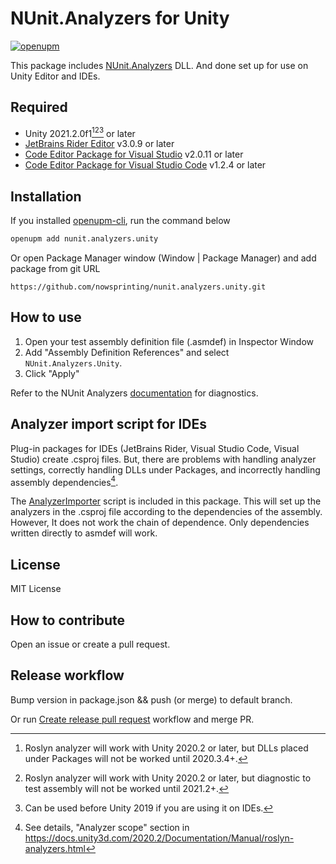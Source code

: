 # NUnit.Analyzers for Unity

[![openupm](https://img.shields.io/npm/v/nunit.analyzers.unity?label=openupm&registry_uri=https://package.openupm.com)](https://openupm.com/packages/nunit.analyzers.unity/)

This package includes [NUnit.Analyzers](https://github.com/nunit/nunit.analyzers) DLL. And done set up for use on Unity
Editor and IDEs.


## Required

* Unity 2021.2.0f1[^1][^2][^3] or later
* [JetBrains Rider Editor](https://docs.unity3d.com/Packages/com.unity.ide.rider@latest) v3.0.9 or later
* [Code Editor Package for Visual Studio](https://docs.unity3d.com/Packages/com.unity.ide.visualstudio@latest) v2.0.11 or later
* [Code Editor Package for Visual Studio Code](https://docs.unity3d.com/Packages/com.unity.ide.vscode@latest) v1.2.4 or later

[^1]: Roslyn analyzer will work with Unity 2020.2 or later, but DLLs placed under Packages will not be worked until 2020.3.4+.
[^2]: Roslyn analyzer will work with Unity 2020.2 or later, but diagnostic to test assembly will not be worked until 2021.2+.
[^3]: Can be used before Unity 2019 if you are using it on IDEs.


## Installation

If you installed [openupm-cli](https://github.com/openupm/openupm-cli), run the command below

```bash
openupm add nunit.analyzers.unity
```

Or open Package Manager window (Window | Package Manager) and add package from git URL

```
https://github.com/nowsprinting/nunit.analyzers.unity.git
```


## How to use

1. Open your test assembly definition file (.asmdef) in Inspector Window
2. Add "Assembly Definition References" and select `NUnit.Analyzers.Unity`.
3. Click "Apply"

Refer to the NUnit Analyzers [documentation](https://github.com/nunit/nunit.analyzers/blob/master/documentation/index.md) for diagnostics.


## Analyzer import script for IDEs

Plug-in packages for IDEs (JetBrains Rider, Visual Studio Code, Visual Studio) create .csproj files.
But, there are problems with handling analyzer settings, correctly handling DLLs under Packages, and incorrectly handling assembly dependencies[^4].

[^4]: See details, "Analyzer scope" section in https://docs.unity3d.com/2020.2/Documentation/Manual/roslyn-analyzers.html

The [AnalyzerImporter](https://gist.github.com/nowsprinting/d303785b006f6c1ebd5dd12ecbe1a4ec) script is included in this package.
This will set up the analyzers in the .csproj file according to the dependencies of the assembly.
However, It does not work the chain of dependence. Only dependencies written directly to asmdef will work.


## License

MIT License


## How to contribute

Open an issue or create a pull request.


## Release workflow

Bump version in package.json && push (or merge) to default branch.

Or run [Create release pull request](https://github.com/nowsprinting/nunit.analyzers.unity/actions/workflows/create_release_pr.yml) workflow and merge PR.